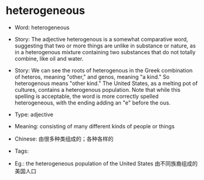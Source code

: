 # heterogeneous

- Word: heterogeneous
- Story: The adjective heterogenous is a somewhat comparative word, suggesting that two or more things are unlike in substance or nature, as in a heterogenous mixture containing two substances that do not totally combine, like oil and water.
- Story: We can see the roots of heterogenous in the Greek combination of heteros, meaning "other," and genos, meaning "a kind." So heterogenous means "other kind." The United States, as a melting pot of cultures, contains a heterogenous population. Note that while this spelling is acceptable, the word is more correctly spelled heterogeneous, with the ending adding an "e" before the ous.

- Type: adjective
- Meaning: consisting of many different kinds of people or things
- Chinese: 由很多种类组成的；各种各样的
- Tags: 
- Eg.: the heterogeneous population of the United States 由不同族裔组成的美国人口

